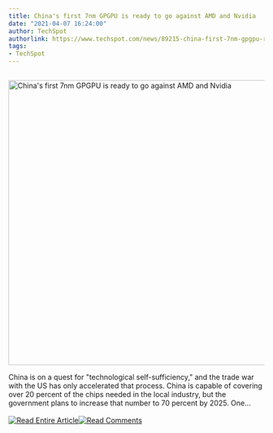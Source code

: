 ```yaml
---
title: China's first 7nm GPGPU is ready to go against AMD and Nvidia
date: "2021-04-07 16:24:00"
author: TechSpot
authorlink: https://www.techspot.com/news/89215-china-first-7nm-gpgpu-ready-go-against-amd.html
tags:
- TechSpot
---
```

<a href="https://www.techspot.com/news/89215-china-first-7nm-gpgpu-ready-go-against-amd.html" target="_blank"><img src="https://static.techspot.com/images2/news/ts3_thumbs/2021/04/2021-04-07-ts3_thumbs-666.jpg" width="800" height="560" style="padding: 15px 0" title="China's first 7nm GPGPU is ready to go against AMD and Nvidia" /></a><br />China is on a quest for "technological self-sufficiency," and the trade war with the US has only accelerated that process. China is capable of covering over 20 percent of the chips needed in the local industry, but the government plans to increase that number to 70 percent by 2025. One...<br /><br /><a href="https://www.techspot.com/news/89215-china-first-7nm-gpgpu-ready-go-against-amd.html"><img src="https://static.techspot.com/images/rss/rss_buttons_01.png" border="0" alt="Read Entire Article" /></a><a href="https://www.techspot.com/news/89215-china-first-7nm-gpgpu-ready-go-against-amd.html#comments"><img src="https://static.techspot.com/images/rss/rss_buttons_02.png" border="0" alt="Read Comments" /></a><br /><br />
